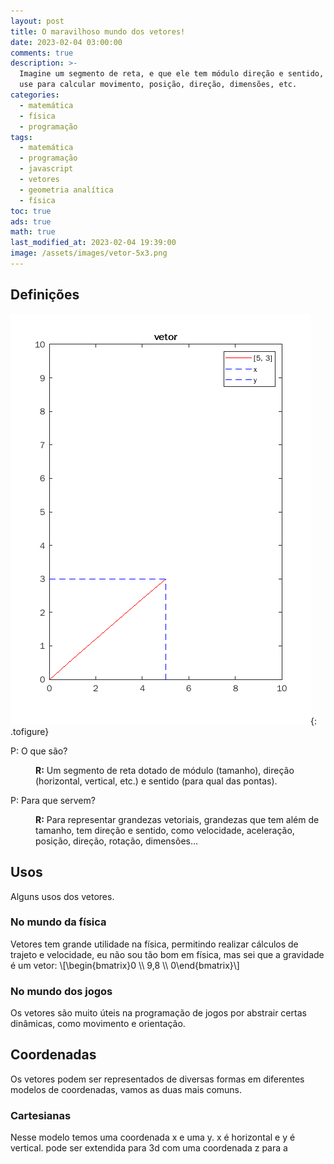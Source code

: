 ```yaml
---
layout: post
title: O maravilhoso mundo dos vetores!
date: 2023-02-04 03:00:00
comments: true
description: >-
  Imagine um segmento de reta, e que ele tem módulo direção e sentido, e agora o
  use para calcular movimento, posição, direção, dimensões, etc.
categories:
  - matemática
  - física
  - programação
tags:
  - matemática
  - programação
  - javascript
  - vetores
  - geometria analítica
  - física
toc: true
ads: true
math: true
last_modified_at: 2023-02-04 19:39:00
image: /assets/images/vetor-5x3.png
---
```

## Definições

![Um vetor 5x 3y](/assets/images/vetor-5x3.png "[5, 3], um vetor em coordenadas cartesianas."){: .tofigure}

<dl>
  <dt>P: O que são?</dt>
  <dd>
    <p><strong>R:</strong> Um segmento de reta dotado de módulo (tamanho), direção (horizontal, vertical, etc.) e sentido (para qual das pontas).</p>
  </dd>
  <dt>P: Para que servem?</dt>
  <dd>
    <p><strong>R:</strong> Para representar grandezas vetoriais, grandezas que tem além de tamanho, tem direção e sentido, como velocidade, aceleração, posição, direção, rotação, dimensões…</p>
  </dd>
</dl>

## Usos

Alguns usos dos vetores.

### No mundo da física

Vetores tem grande utilidade na física, permitindo realizar cálculos de trajeto e velocidade, eu não sou tão bom em física, mas sei que a gravidade é um vetor:
 \\\[\\begin\{bmatrix\}0 \\\\ 9,8 \\\\ 0\\end\{bmatrix\}\\\]

### No mundo dos jogos

Os vetores são muito úteis na programação de jogos por abstrair certas dinâmicas, como movimento e orientação.

## Coordenadas

Os vetores podem ser representados de diversas formas em diferentes modelos de coordenadas, vamos as duas mais comuns.

### Cartesianas

Nesse modelo temos uma coordenada x e uma y. x é horizontal e y é vertical. pode ser extendida para 3d com uma coordenada z para a